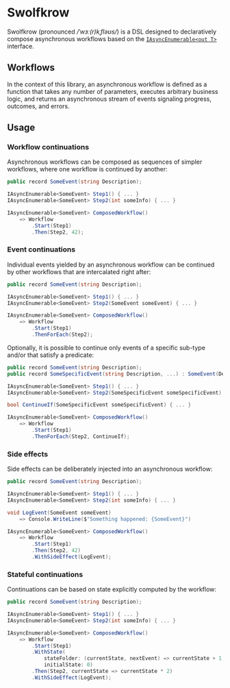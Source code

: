 # Swolfkrow

Swolfkrow (pronounced */ˈwɜː(r)kˌfləʊs/*) is a DSL designed to declaratively compose asynchronous workflows based on the [`IAsyncEnumerable<out T>`][system.collections.generic.iasyncenumerable] interface.

## Workflows

In the context of this library, an asynchronous workflow is defined as a function that takes any number of parameters, executes arbitrary business logic, and returns an asynchronous stream of events signaling progress, outcomes, and errors.

## Usage

### Workflow continuations

Asynchronous workflows can be composed as sequences of simpler workflows, where one workflow is continued by another:

```csharp
public record SomeEvent(string Description);

IAsyncEnumerable<SomeEvent> Step1() { ... }
IAsyncEnumerable<SomeEvent> Step2(int someInfo) { ... }

IAsyncEnumerable<SomeEvent> ComposedWorkflow()
    => Workflow
        .Start(Step1)
        .Then(Step2, 42);
```

### Event continuations

Individual events yielded by an asynchronous workflow can be continued by other workflows that are intercalated right after:

```csharp
public record SomeEvent(string Description);

IAsyncEnumerable<SomeEvent> Step1() { ... }
IAsyncEnumerable<SomeEvent> Step2(SomeEvent someEvent) { ... }

IAsyncEnumerable<SomeEvent> ComposedWorkflow()
    => Workflow
        .Start(Step1)
        .ThenForEach(Step2);
```

Optionally, it is possible to continue only events of a specific sub-type and/or that satisfy a predicate:

```csharp
public record SomeEvent(string Description);
public record SomeSpecificEvent(string Description, ...) : SomeEvent(Description);

IAsyncEnumerable<SomeEvent> Step1() { ... }
IAsyncEnumerable<SomeEvent> Step2(SomeSpecificEvent someSpecificEvent) { ... }

bool ContinueIf(SomeSpecificEvent someSpecificEvent) { ... }

IAsyncEnumerable<SomeEvent> ComposedWorkflow()
    => Workflow
        .Start(Step1)
        .ThenForEach(Step2, ContinueIf);
```

### Side effects

Side effects can be deliberately injected into an asynchronous workflow:

```csharp
public record SomeEvent(string Description);

IAsyncEnumerable<SomeEvent> Step1() { ... }
IAsyncEnumerable<SomeEvent> Step2(int someInfo) { ... }

void LogEvent(SomeEvent someEvent)
    => Console.WriteLine($"Something happened: {SomeEvent}")

IAsyncEnumerable<SomeEvent> ComposedWorkflow()
    => Workflow
        .Start(Step1)
        .Then(Step2, 42)
        .WithSideEffect(LogEvent);
```

### Stateful continuations

Continuations can be based on state explicitly computed by the workflow:

```csharp
public record SomeEvent(string Description);

IAsyncEnumerable<SomeEvent> Step1() { ... }
IAsyncEnumerable<SomeEvent> Step2(int someInfo) { ... }

IAsyncEnumerable<SomeEvent> ComposedWorkflow()
    => Workflow
        .Start(Step1)
        .WithState(
            stateFolder: (currentState, nextEvent) => currentState + 1,
            initialState: 0)
        .Then(Step2, currentState => currentState * 2)
        .WithSideEffect(LogEvent);
```


[system.collections.generic.iasyncenumerable]: https://learn.microsoft.com/en-us/dotnet/api/system.collections.generic.iasyncenumerable-1